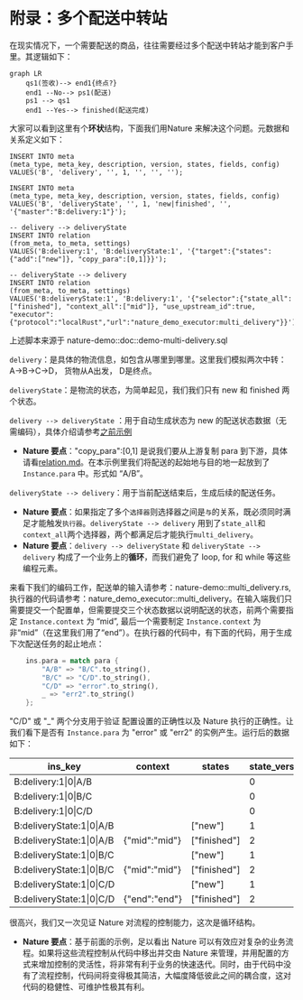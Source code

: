 # 附录：多个配送中转站

在现实情况下，一个需要配送的商品，往往需要经过多个配送中转站才能到客户手里。其逻辑如下：

```mermaid
graph LR
	qs1(签收)--> end1{终点?}
	end1 --No--> ps1(配送)
	ps1 --> qs1
	end1 --Yes--> finished(配送完成)
```

大家可以看到这里有个**环状**结构，下面我们用Nature 来解决这个问题。元数据和关系定义如下：

```mysql
INSERT INTO meta
(meta_type, meta_key, description, version, states, fields, config)
VALUES('B', 'delivery', '', 1, '', '', '');

INSERT INTO meta
(meta_type, meta_key, description, version, states, fields, config)
VALUES('B', 'deliveryState', '', 1, 'new|finished', '', '{"master":"B:delivery:1"}');

-- delivery --> deliveryState
INSERT INTO relation
(from_meta, to_meta, settings)
VALUES('B:delivery:1', 'B:deliveryState:1', '{"target":{"states":{"add":["new"]}, "copy_para":[0,1]}}');

-- deliveryState --> delivery
INSERT INTO relation
(from_meta, to_meta, settings)
VALUES('B:deliveryState:1', 'B:delivery:1', '{"selector":{"state_all":["finished"], "context_all":["mid"]}, "use_upstream_id":true, "executor":{"protocol":"localRust","url":"nature_demo_executor:multi_delivery"}}');
```

上述脚本来源于 nature-demo::doc::demo-multi-delivery.sql

`delivery`：是具体的物流信息，如包含从哪里到哪里。这里我们模拟两次中转： A->B->C->D， 货物从A出发， D是终点。

`deliveryState`：是物流的状态，为简单起见，我们我们只有 new 和 finished 两个状态。

`delivery --> deliveryState` ：用于自动生成状态为 new 的配送状态数据（无需编码），具体介绍请参考[之前示例](emall-1-order-generate.md)

- **Nature 要点**："copy_para":[0,1] 是说我们要从上游复制 para 到下游，具体请看[relation.md](https://github.com/llxxbb/Nature/blob/master/doc/ZH/help/relation.md)。在本示例里我们将配送的起始地与目的地一起放到了 `Instance.para` 中。形式如 “A/B”。

`deliveryState --> delivery`：用于当前配送结束后，生成后续的配送任务。

- **Nature 要点**：如果指定了多个`选择器`则选择器之间是`与`的关系，既必须同时满足才能触发`执行器`。`deliveryState --> delivery` 用到了`state_all`和`context_all`两个选择器，两个都满足后才能执行`multi_delivery`。
- **Nature 要点**：`delivery --> deliveryState` 和 `deliveryState --> delivery` 构成了一个业务上的**循环**，而我们避免了 loop, for 和 while 等这些编程元素。

来看下我们的编码工作，配送单的输入请参考：nature-demo::multi_delivery.rs, 执行器的代码请参考：nature_demo_executor::multi_delivery。在输入端我们只需要提交一个配置单，但需要提交三个状态数据以说明配送的状态，前两个需要指定 `Instance.context` 为 “mid”, 最后一个需要制定 `Instance.context` 为非“mid”（在这里我们用了“end”）。在执行器的代码中，有下面的代码，用于生成下次配送任务的起止地点：

```rust
    ins.para = match para {
        "A/B" => "B/C".to_string(),
        "B/C" => "C/D".to_string(),
        "C/D" => "error".to_string(),
        _ => "err2".to_string()
    };
```

"C/D" 或 "_" 两个分支用于验证 配置设置的正确性以及 Nature 执行的正确性。让我们看下是否有 `Instance.para` 为 "error" 或 "err2" 的实例产生。运行后的数据如下：

| ins_key | context | states | state_version | from_key |
| ------- | ------- | ------ | ------------- | -------- |
|B:delivery:1\|0\|A/B|         |        | 0 |          |
|B:delivery:1\|0\|B/C|         |        | 0 |B:deliveryState:1\|0\|A/B\|2|
|B:delivery:1\|0\|C/D|         |        | 0 |B:deliveryState:1\|0\|B/C\|2|
|B:deliveryState:1\|0\|A/B|| ["new"] | 1 |B:delivery:1\|0\|A/B\|0|
|B:deliveryState:1\|0\|A/B| {"mid":"mid"} | ["finished"] | 2 |          |
|B:deliveryState:1\|0\|B/C|         | ["new"] | 1 |B:delivery:1\|0\|B/C\|0|
|B:deliveryState:1\|0\|B/C| {"mid":"mid"} | ["finished"] | 2 |          |
|B:deliveryState:1\|0\|C/D|         | ["new"] | 1 |B:delivery:1\|0\|C/D\|0|
|B:deliveryState:1\|0\|C/D| {"end":"end"} | ["finished"] | 2 | |

很高兴，我们又一次见证 Nature 对流程的控制能力，这次是循环结构。

- **Nature 要点**：基于前面的示例，足以看出 Nature 可以有效应对复杂的业务流程。如果将这些流程控制从代码中移出并交由 Nature 来管理，并用配置的方式来增加控制的灵活性，将非常有利于业务的快速迭代。同时，由于代码中没有了流程控制，代码间将变得极其简洁，大幅度降低彼此之间的耦合度，这对代码的稳健性、可维护性极其有利。